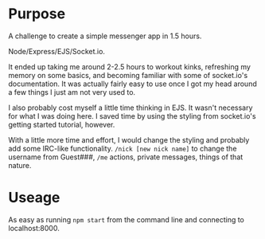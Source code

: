 # Purpose

A challenge to create a simple messenger app in 1.5 hours. 

Node/Express/EJS/Socket.io.

It ended up taking me around 2-2.5 hours to workout kinks, refreshing my memory on some basics, and becoming familiar with some of socket.io's documentation. It was actually fairly easy to use once I got my head around a few things I just am not very used to.

I also probably cost myself a little time thinking in EJS. It wasn't necessary for what I was doing here. I saved time by using the styling from socket.io's getting started tutorial, however.

With a little more time and effort, I would change the styling and probably add some IRC-like functionality. `/nick [new nick name]` to change the username from Guest###, `/me` actions, private messages, things of that nature.

# Useage

As easy as running `npm start` from the command line and connecting to localhost:8000.
